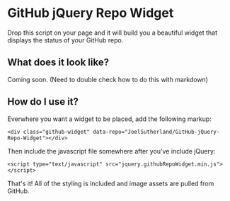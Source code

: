 # GitHub jQuery Repo Widget

Drop this script on your page and it will build you a beautiful widget that displays the status of your GitHub repo.

## What does it look like?

Coming soon. (Need to double check how to do this with markdown)

## How do I use it?

Everwhere you want a widget to be placed, add the following markup:

	<div class="github-widget" data-repo="JoelSutherland/GitHub-jQuery-Repo-Widget"></div>

Then include the javascript file somewhere after you've include jQuery:

	<script type="text/javascript" src="jquery.githubRepoWidget.min.js"></script>

That's it! All of the styling is included and image assets are pulled from GitHub.